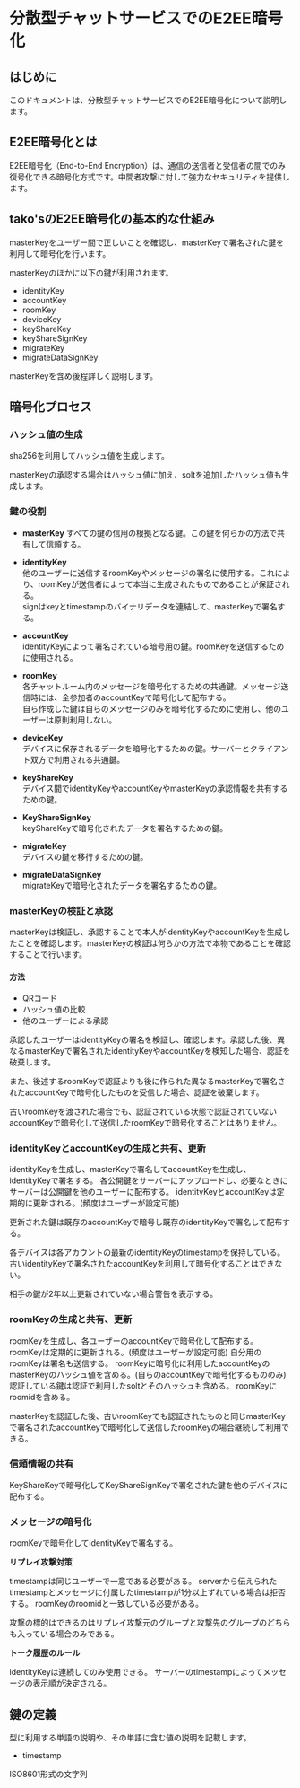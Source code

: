 # 分散型チャットサービスでのE2EE暗号化

## はじめに

このドキュメントは、分散型チャットサービスでのE2EE暗号化について説明します。

## E2EE暗号化とは

E2EE暗号化（End-to-End
Encryption）は、通信の送信者と受信者の間でのみ復号化できる暗号化方式です。中間者攻撃に対して強力なセキュリティを提供します。

## tako'sのE2EE暗号化の基本的な仕組み

masterKeyをユーザー間で正しいことを確認し、masterKeyで署名された鍵を利用して暗号化を行います。

masterKeyのほかに以下の鍵が利用されます。

- identityKey
- accountKey
- roomKey
- deviceKey
- keyShareKey
- keyShareSignKey
- migrateKey
- migrateDataSignKey

masterKeyを含め後程詳しく説明します。

## 暗号化プロセス

### ハッシュ値の生成

sha256を利用してハッシュ値を生成します。

masterKeyの承認する場合はハッシュ値に加え、soltを追加したハッシュ値も生成します。

### 鍵の役割

- **masterKey**
  すべての鍵の信用の根拠となる鍵。この鍵を何らかの方法で共有して信頼する。

- **identityKey**\
  他のユーザーに送信するroomKeyやメッセージの署名に使用する。これにより、roomKeyが送信者によって本当に生成されたものであることが保証される。\
  signはkeyとtimestampのバイナリデータを連結して、masterKeyで署名する。

- **accountKey**\
  identityKeyによって署名されている暗号用の鍵。roomKeyを送信するために使用される。

- **roomKey**\
  各チャットルーム内のメッセージを暗号化するための共通鍵。メッセージ送信時には、全参加者のaccountKeyで暗号化して配布する。\
  自ら作成した鍵は自らのメッセージのみを暗号化するために使用し、他のユーザーは原則利用しない。

- **deviceKey**\
  デバイスに保存されるデータを暗号化するための鍵。サーバーとクライアント双方で利用される共通鍵。

- **keyShareKey**\
  デバイス間でidentityKeyやaccountKeyやmasterKeyの承認情報を共有するための鍵。

- **KeyShareSignKey**\
  keyShareKeyで暗号化されたデータを署名するための鍵。

- **migrateKey**\
  デバイスの鍵を移行するための鍵。

- **migrateDataSignKey**\
  migrateKeyで暗号化されたデータを署名するための鍵。

### masterKeyの検証と承認

masterKeyは検証し、承認することで本人がidentityKeyやaccountKeyを生成したことを確認します。masterKeyの検証は何らかの方法で本物であることを確認することで行います。

#### 方法

- QRコード
- ハッシュ値の比較
- 他のユーザーによる承認

承認したユーザーはidentityKeyの署名を検証し、確認します。承認した後、異なるmasterKeyで署名されたidentityKeyやaccountKeyを検知した場合、認証を破棄します。

また、後述するroomKeyで認証よりも後に作られた異なるmasterKeyで署名されたaccountKeyで暗号化したものを受信した場合、認証を破棄します。

古いroomKeyを渡された場合でも、認証されている状態で認証されていないaccountKeyで暗号化して送信したroomKeyで暗号化することはありません。

### identityKeyとaccountKeyの生成と共有、更新

identityKeyを生成し、masterKeyで署名してaccountKeyを生成し、identityKeyで署名する。
各公開鍵をサーバーにアップロードし、必要なときにサーバーは公開鍵を他のユーザーに配布する。
identityKeyとaccountKeyは定期的に更新される。(頻度はユーザーが設定可能)

更新された鍵は既存のaccountKeyで暗号し既存のidentityKeyで署名して配布する。

各デバイスは各アカウントの最新のidentityKeyのtimestampを保持している。
古いidentityKeyで署名されたaccountKeyを利用して暗号化することはできない。

相手の鍵が2年以上更新されていない場合警告を表示する。

### roomKeyの生成と共有、更新

roomKeyを生成し、各ユーザーのaccountKeyで暗号化して配布する。
roomKeyは定期的に更新される。(頻度はユーザーが設定可能)
自分用のroomKeyは署名も送信する。
roomKeyに暗号化に利用したaccountKeyのmasterKeyのハッシュ値を含める。(自らのaccountKeyで暗号化するもののみ)
認証している鍵は認証で利用したsoltとそのハッシュも含める。
roomKeyにroomidを含める。

masterKeyを認証した後、古いroomKeyでも認証されたものと同じmasterKeyで署名されたaccountKeyで暗号化して送信したroomKeyの場合継続して利用できる。

### 信頼情報の共有

KeyShareKeyで暗号化してKeyShareSignKeyで署名された鍵を他のデバイスに配布する。

### メッセージの暗号化

roomKeyで暗号化してidentityKeyで署名する。

**リプレイ攻撃対策**

timestampは同じユーザーで一意である必要がある。
serverから伝えられたtimestampとメッセージに付属したtimestampが1分以上ずれている場合は拒否する。
roomKeyのroomidと一致している必要がある。

攻撃の標的はできるのはリプレイ攻撃元のグループと攻撃先のグループのどちらも入っている場合のみである。

**トーク履歴のルール**

identityKeyは連続してのみ使用できる。
サーバーのtimestampによってメッセージの表示順が決定される。

## 鍵の定義

型に利用する単語の説明や、その単語に含む値の説明を記載します。

- timestamp

ISO8601形式の文字列